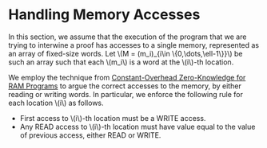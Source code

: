 # Handling Memory Accesses
In this section, we assume that the execution of the program that we are trying to interwine a proof has accesses to a single memory, represented as an array of fixed-size words. Let \\(M = (m_i)_{i\in \\{0,\dots,\ell-1\\}}\\) be such an array such that each \\(m_i\\) is a word at the \\(i\\)-th location.

We employ the technique from [Constant-Overhead Zero-Knowledge for RAM Programs](https://eprint.iacr.org/2021/979) to argue the correct accesses to the memory, by either reading or writing words. In particular, we enforce the following rule for each location \\(i\\) as follows.
- First access to \\(i\\)-th location must be a WRITE access.
- Any READ access to \\(i\\)-th location must have value equal to the value of previous access, either READ or WRITE.